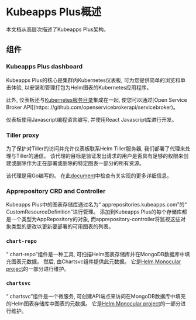 # Kubeapps Plus概述

本文档从高层次描述了Kubeapps Plus架构。

## 组件

### Kubeapps Plus dashboard

Kubeapps Plus的核心是集群内Kubernetes仪表板, 可为您提供简单的浏览和单击体验, 以安装和管理打包为Helm图表的Kubernetes应用程序。

此外, 仪表板还与[Kubernetes服务目录](https://github.com/kubernetes-incubator/service-catalog)集成在一起, 使您可以通过[Open Service Broker API](https: //github.com/openservicebrokerapi/servicebroker)。

仪表板使用Javascript编程语言编写, 并使用React Javascript库进行开发。

### Tiller proxy

为了保护对Tiller的访问并允许仪表板联系Helm Tiller服务器, 我们部署了代理来处理与Tiller的通信。 该代理的目标是验证发出请求的用户是否具有足够的权限来创建或删除作为正在部署或删除的特定图表一部分的所有资源。

该代理是用Go编写的。 在此[document](/cmd/tiller-proxy/README.md)中检查有关实现的更多详细信息。

### Apprepository CRD and Controller

Kubeapps Plus中的图表存储库通过名为“ apprepositories.kubeapps.com”的“ CustomResourceDefinition”进行管理。 添加到Kubeapps Plus的每个存储库都是一个类型为AppRepository的对象, 而apprepository-controller将监视这些对象类型的更改以更新要部署的可用图表的列表。

### `chart-repo`

“ chart-repo”组件是一种工具, 可扫描Helm图表存储库并在MongoDB数据库中填充图表元数据。 然后, 由Chartsvc组件提供此元数据。 它是[Helm Monocular project](https://github.com/helm/monocular/tree/master/cmd/chart-repo)的一部分进行维护。

### `chartsvc`

“ chartsvc”组件是一个微服务, 可创建API端点来访问在MongoDB数据库中填充的Helm图表存储库中图表的元数据。 它是[Helm Monocular project](https://github.com/helm/monocular/tree/master/cmd/chartsvc)的一部分进行维护。